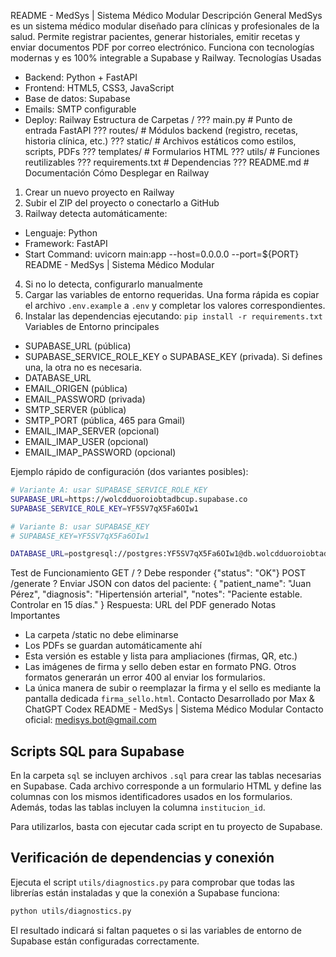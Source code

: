 README - MedSys | Sistema Médico Modular
Descripción General
MedSys es un sistema médico modular diseñado para clínicas y profesionales de la salud. Permite registrar pacientes,
generar historiales, emitir recetas y enviar documentos PDF por correo electrónico. Funciona con tecnologías modernas
y es 100% integrable a Supabase y Railway.
Tecnologías Usadas
- Backend: Python + FastAPI
- Frontend: HTML5, CSS3, JavaScript
- Base de datos: Supabase
- Emails: SMTP configurable
- Deploy: Railway
Estructura de Carpetas
/
??? main.py # Punto de entrada FastAPI
??? routes/ # Módulos backend (registro, recetas, historia clínica, etc.)
??? static/ # Archivos estáticos como estilos, scripts, PDFs
??? templates/ # Formularios HTML
??? utils/ # Funciones reutilizables
??? requirements.txt # Dependencias
??? README.md # Documentación
Cómo Desplegar en Railway
1. Crear un nuevo proyecto en Railway
2. Subir el ZIP del proyecto o conectarlo a GitHub
3. Railway detecta automáticamente:
 - Lenguaje: Python
 - Framework: FastAPI
 - Start Command: uvicorn main:app --host=0.0.0.0 --port=${PORT}
README - MedSys | Sistema Médico Modular
4. Si no lo detecta, configurarlo manualmente
5. Cargar las variables de entorno requeridas.
   Una forma rápida es copiar el archivo `.env.example` a `.env` y
   completar los valores correspondientes.
6. Instalar las dependencias ejecutando:
   `pip install -r requirements.txt`
Variables de Entorno principales
- SUPABASE_URL (pública)
- SUPABASE_SERVICE_ROLE_KEY o SUPABASE_KEY (privada). Si defines una, la otra no es necesaria.
- DATABASE_URL
- EMAIL_ORIGEN (pública)
- EMAIL_PASSWORD (privada)
- SMTP_SERVER (pública)
- SMTP_PORT (pública, 465 para Gmail)
- EMAIL_IMAP_SERVER (opcional)
- EMAIL_IMAP_USER (opcional)
- EMAIL_IMAP_PASSWORD (opcional)

Ejemplo rápido de configuración (dos variantes posibles):

```bash
# Variante A: usar SUPABASE_SERVICE_ROLE_KEY
SUPABASE_URL=https://wolcdduoroiobtadbcup.supabase.co
SUPABASE_SERVICE_ROLE_KEY=YF5SV7qX5Fa6OIw1

# Variante B: usar SUPABASE_KEY
# SUPABASE_KEY=YF5SV7qX5Fa6OIw1

DATABASE_URL=postgresql://postgres:YF5SV7qX5Fa6OIw1@db.wolcdduoroiobtadbcup.supabase.co:5432/postgres
```
Test de Funcionamiento
GET / ? Debe responder {"status": "OK"}
POST /generate ? Enviar JSON con datos del paciente:
{
 "patient_name": "Juan Pérez",
 "diagnosis": "Hipertensión arterial",
 "notes": "Paciente estable. Controlar en 15 días."
}
Respuesta: URL del PDF generado
Notas Importantes
- La carpeta /static no debe eliminarse
- Los PDFs se guardan automáticamente ahí
- Esta versión es estable y lista para ampliaciones (firmas, QR, etc.)
- Las imágenes de firma y sello deben estar en formato PNG. Otros formatos
  generarán un error 400 al enviar los formularios.
- La única manera de subir o reemplazar la firma y el sello es mediante la
  pantalla dedicada `firma_sello.html`.
Contacto
Desarrollado por Max & ChatGPT Codex
README - MedSys | Sistema Médico Modular
Contacto oficial: medisys.bot@gmail.com

## Scripts SQL para Supabase

En la carpeta `sql` se incluyen archivos `.sql` para crear las tablas necesarias en Supabase.
Cada archivo corresponde a un formulario HTML y define las columnas con los mismos identificadores
usados en los formularios. Además, todas las tablas incluyen la columna `institucion_id`.

Para utilizarlos, basta con ejecutar cada script en tu proyecto de Supabase.

## Verificación de dependencias y conexión

Ejecuta el script `utils/diagnostics.py` para comprobar que todas las
librerías están instaladas y que la conexión a Supabase funciona:

```bash
python utils/diagnostics.py
```

El resultado indicará si faltan paquetes o si las variables de entorno de
Supabase están configuradas correctamente.
